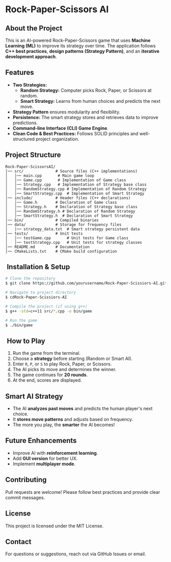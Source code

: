 # Rock-Paper-Scissors AI

##  About the Project
This is an AI-powered Rock-Paper-Scissors game that uses **Machine Learning (ML)** to improve its strategy over time. The application follows **C++ best practices**, **design patterns (Strategy Pattern)**, and an **iterative development approach**.

##  Features
- **Two Strategies:**
    -  **Random Strategy:** Computer picks Rock, Paper, or Scissors at random.
    -  **Smart Strategy:** Learns from human choices and predicts the next move.
- **Strategy Pattern** ensures modularity and flexibility.
- **Persistence:** The smart strategy stores and retrieves data to improve predictions.
- **Command-line Interface (CLI) Game Engine**.
- **Clean Code & Best Practices:** Follows SOLID principles and well-structured project organization.

##  Project Structure
```
Rock-Paper-ScissorsAI/
│── src/              # Source files (C++ implementations)
│   │── main.cpp       # Main game loop
│   │── Game.cpp       # Implementation of Game class
│   │── Strategy.cpp   # Implementation of Strategy base class
│   │── RandomStrategy.cpp # Implementation of Random Strategy
│   │── SmartStrategy.cpp  # Implementation of Smart Strategy
│── include/          # Header files (C++ declarations)
│   │── Game.h        # Declaration of Game class
│   │── Strategy.h    # Declaration of Strategy base class
│   │── RandomStrategy.h # Declaration of Random Strategy
│   │── SmartStrategy.h  # Declaration of Smart Strategy
│── bin/              # Compiled binaries
│── data/             # Storage for frequency files
│   │── strategy_data.txt  # Smart strategy persistent data
│── tests/            # Unit tests
│   │── testGame.cpp       # Unit tests for Game class
│   │── testStrategy.cpp   # Unit tests for strategy classes
│── README.md         # Documentation
│── CMakeLists.txt    # CMake build configuration
```

## ️ Installation & Setup
```sh
# Clone the repository
$ git clone https://github.com/yourusername/Rock-Paper-Scissiors-AI.git

# Navigate to project directory
$ cdRock-Paper-Scissiors-AI

# Compile the project (if using g++)
$ g++ -std=c++11 src/*.cpp -o bin/game

# Run the game
$ ./bin/game
```

## ️ How to Play
1. Run the game from the terminal.
2. Choose a **strategy** before starting (Random or Smart AI).
3. Enter `R`, `P`, or `S` to play Rock, Paper, or Scissors.
4. The AI picks its move and determines the winner.
5. The game continues for **20 rounds**.
6. At the end, scores are displayed.

##  Smart AI Strategy
- The AI **analyzes past moves** and predicts the human player's next choice.
- It **stores move patterns** and adjusts based on frequency.
- The more you play, the **smarter** the AI becomes!

##  Future Enhancements
- Improve AI with **reinforcement learning**.
- Add **GUI version** for better UX.
- Implement **multiplayer mode**.

##  Contributing
Pull requests are welcome! Please follow best practices and provide clear commit messages.

##  License
This project is licensed under the MIT License.

##  Contact
For questions or suggestions, reach out via GitHub Issues or email.
